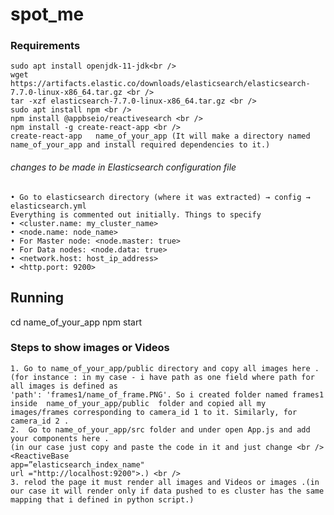 # spot_me
### Requirements
    sudo apt install openjdk-11-jdk<br />
    wget https://artifacts.elastic.co/downloads/elasticsearch/elasticsearch-7.7.0-linux-x86_64.tar.gz <br />
    tar -xzf elasticsearch-7.7.0-linux-x86_64.tar.gz <br />
    sudo apt install npm <br />
    npm install @appbseio/reactivesearch <br />
    npm install -g create-react-app <br />
    create-react-app   name_of_your_app (It will make a directory named name_of_your_app and install required dependencies to it.)
    

###### changes to be made in Elasticsearch configuration file 
    • Go to elasticsearch directory (where it was extracted) → config → elasticsearch.yml
    Everything is commented out initially. Things to specify
    • <cluster.name: my_cluster_name>
    • <node.name: node_name>
    • For Master node: <node.master: true>
    • For Data nodes: <node.data: true>
    • <network.host: host_ip_address>
    • <http.port: 9200>
    
## Running
  cd  name_of_your_app
  npm start

### Steps to show images or Videos 
    1. Go to name_of_your_app/public directory and copy all images here .
    (for instance : in my case - i have path as one field where path for all images is defined as 
    'path': 'frames1/name_of_frame.PNG'. So i created folder named frames1 inside  name_of_your_app/public  folder and copied all my images/frames corresponding to camera_id 1 to it. Similarly, for camera_id 2 . 
    2.  Go to name_of_your_app/src folder and under open App.js and add your components here .
    (in our case just copy and paste the code in it and just change <br />
    <ReactiveBase
    app=”elasticsearch_index_name"
    url ="http://localhost:9200">.) <br />
    3. relod the page it must render all images and Videos or images .(in our case it will render only if data pushed to es cluster has the same mapping that i defined in python script.)

